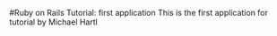 #Ruby on Rails Tutorial: first application
This is the first application for tutorial by Michael Hartl

